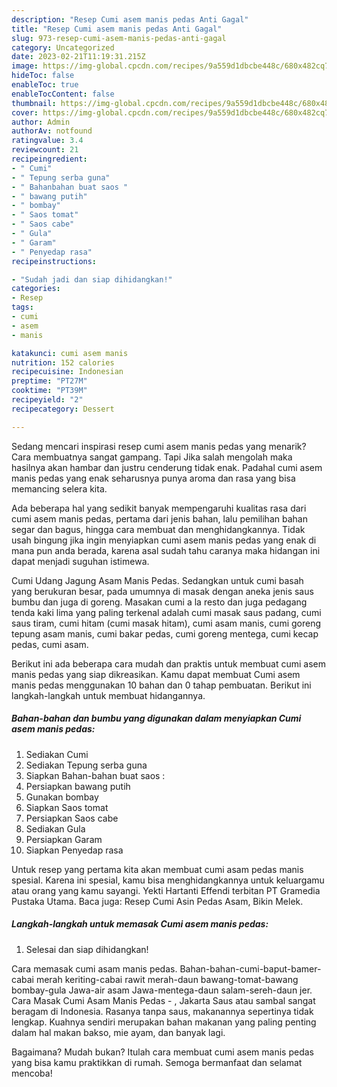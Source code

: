 ```yaml
---
description: "Resep Cumi asem manis pedas Anti Gagal"
title: "Resep Cumi asem manis pedas Anti Gagal"
slug: 973-resep-cumi-asem-manis-pedas-anti-gagal
category: Uncategorized
date: 2023-02-21T11:19:31.215Z
image: https://img-global.cpcdn.com/recipes/9a559d1dbcbe448c/680x482cq70/cumi-asem-manis-pedas-foto-resep-utama.jpg
hideToc: false
enableToc: true
enableTocContent: false
thumbnail: https://img-global.cpcdn.com/recipes/9a559d1dbcbe448c/680x482cq70/cumi-asem-manis-pedas-foto-resep-utama.jpg
cover: https://img-global.cpcdn.com/recipes/9a559d1dbcbe448c/680x482cq70/cumi-asem-manis-pedas-foto-resep-utama.jpg
author: Admin
authorAv: notfound
ratingvalue: 3.4
reviewcount: 21
recipeingredient:
- " Cumi"
- " Tepung serba guna"
- " Bahanbahan buat saos "
- " bawang putih"
- " bombay"
- " Saos tomat"
- " Saos cabe"
- " Gula"
- " Garam"
- " Penyedap rasa"
recipeinstructions:

- "Sudah jadi dan siap dihidangkan!"
categories:
- Resep
tags:
- cumi
- asem
- manis

katakunci: cumi asem manis 
nutrition: 152 calories
recipecuisine: Indonesian
preptime: "PT27M"
cooktime: "PT39M"
recipeyield: "2"
recipecategory: Dessert

---
```



Sedang mencari inspirasi resep cumi asem manis pedas yang menarik? Cara membuatnya sangat gampang. Tapi Jika salah mengolah maka hasilnya akan hambar dan justru cenderung tidak enak. Padahal cumi asem manis pedas yang enak seharusnya punya aroma dan rasa yang bisa memancing selera kita.


Ada beberapa hal yang sedikit banyak mempengaruhi kualitas rasa dari cumi asem manis pedas, pertama dari jenis bahan, lalu pemilihan bahan segar dan bagus, hingga cara membuat dan menghidangkannya. Tidak usah bingung jika ingin menyiapkan cumi asem manis pedas yang enak di mana pun anda berada, karena asal sudah tahu caranya maka hidangan ini dapat menjadi suguhan istimewa.

Cumi Udang Jagung Asam Manis Pedas. Sedangkan untuk cumi basah yang berukuran besar, pada umumnya di masak dengan aneka jenis saus bumbu dan juga di goreng. Masakan cumi a la resto dan juga pedagang tenda kaki lima yang paling terkenal adalah cumi masak saus padang, cumi saus tiram, cumi hitam (cumi masak hitam), cumi asam manis, cumi goreng tepung asam manis, cumi bakar pedas, cumi goreng mentega, cumi kecap pedas, cumi asam.


Berikut ini ada beberapa cara mudah dan praktis untuk membuat cumi asem manis pedas yang siap dikreasikan. Kamu dapat membuat Cumi asem manis pedas menggunakan 10 bahan dan 0 tahap pembuatan. Berikut ini langkah-langkah untuk membuat hidangannya.

<!--inarticleads1-->

##### Bahan-bahan dan bumbu yang digunakan dalam menyiapkan Cumi asem manis pedas:

1. Sediakan  Cumi
1. Sediakan  Tepung serba guna
1. Siapkan  Bahan-bahan buat saos :
1. Persiapkan  bawang putih
1. Gunakan  bombay
1. Siapkan  Saos tomat
1. Persiapkan  Saos cabe
1. Sediakan  Gula
1. Persiapkan  Garam
1. Siapkan  Penyedap rasa


Untuk resep yang pertama kita akan membuat cumi asam pedas manis spesial. Karena ini spesial, kamu bisa menghidangkannya untuk keluargamu atau orang yang kamu sayangi. Yekti Hartanti Effendi terbitan PT Gramedia Pustaka Utama. Baca juga: Resep Cumi Asin Pedas Asam, Bikin Melek. 

<!--inarticleads2-->

##### Langkah-langkah untuk memasak Cumi asem manis pedas:


1. Selesai dan siap dihidangkan!

Cara memasak cumi asam manis pedas. Bahan-bahan-cumi-baput-bamer-cabai merah keriting-cabai rawit merah-daun bawang-tomat-bawang bombay-gula Jawa-air asam Jawa-mentega-daun salam-sereh-daun jer. Cara Masak Cumi Asam Manis Pedas - , Jakarta Saus atau sambal sangat beragam di Indonesia. Rasanya tanpa saus, makanannya sepertinya tidak lengkap. Kuahnya sendiri merupakan bahan makanan yang paling penting dalam hal makan bakso, mie ayam, dan banyak lagi. 

Bagaimana? Mudah bukan? Itulah cara membuat cumi asem manis pedas yang bisa kamu praktikkan di rumah. Semoga bermanfaat dan selamat mencoba!
